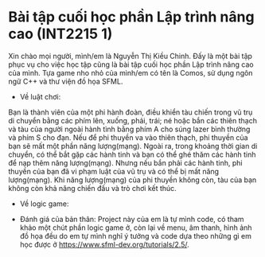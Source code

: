 # Bài tập cuối học phần Lập trình nâng cao (INT2215 1)
Xin chào mọi người, mình/em là Nguyễn Thị Kiều Chinh. Đấy là một bài tập phục vụ cho việc học tập cũng là bài tập cuối học phần Lập trình nâng cao của mình.
Tựa game nho nhỏ của mình/em có tên là Comos, sử dụng ngôn ngữ C++ và thư viện đồ họa SFML.
* Về luật chơi:

Bạn là thành viên của một phi hành đoàn, điều khiển tàu chiến trong vũ trụ di chuyển bằng các phím lên, xuống, phải, trái; né hoặc bắn các thiên thạch và tàu của người ngoài hành tình bằng phím A cho súng lazer bình thường và phím S cho đạn. Nếu để phi thuyền va vào thiên thạch, phi thuyền của bạn sẽ mất một phần năng lượng(mạng). Ngoài ra, trong khoảng thời gian di chuyển, có thể bắt gặp các hành tinh và bạn có thể ghé thăm các hành tinh để nạp thêm năng lượng(mạng). Nhưng nếu bắn phải các hành tinh, phi thuyền của bạn đã vi phạm luật của vũ trụ và có thể bị mất năng lượng(mạng). Khi năng lượng(mạng) của phi thuyền không còn, tàu của bạn không còn khả năng chiến đấu và trò chơi kết thúc.

* Về logic game:

* Đánh giá của bản thân:
 Project này của em là tự mình code, có tham khảo một chút phần logic game ở, còn lại về menu, âm thanh, hình ảnh đồ họa đều do em tự mình nghĩ ý tưởng và code dựa theo những gì em học được ở https://www.sfml-dev.org/tutorials/2.5/. 
